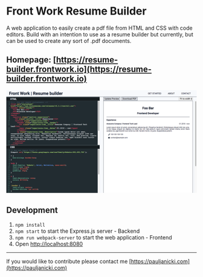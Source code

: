 # Front Work Resume Builder

A web application to easily create a pdf file from HTML and CSS with code editors. Build with an intention to use as a resume builder but currently, but can be used to create any sort of .pdf documents.

## Homepage: [https://resume-builder.frontwork.io](https://resume-builder.frontwork.io)

[![](src/assets/thumbnail.png)](https://resume-builder.frontwork.io)

## Development
1. `npm install`
2. `npm start` to start the Express.js server - Backend
3. `npm run webpack-server` to start the web application - Frontend
4. Open [http://localhost:8080](http://localhost:8080)

---
If you would like to contribute please contact me [https://pauljanicki.com](https://pauljanicki.com)